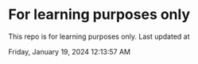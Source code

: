 # For learning purposes only
This repo is for learning purposes only.
Last updated at

Friday, January 19, 2024 12:13:57 AM

